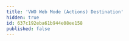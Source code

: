 ```yaml
---
title: 'VWO Web Mode (Actions) Destination'
hidden: true
id: 637c192eba61b944e08ee158
published: false
---
```

